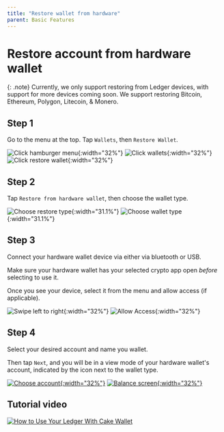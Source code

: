 ```yaml
---
title: "Restore wallet from hardware"
parent: Basic Features
---
```


# Restore account from hardware wallet

{: .note}
Currently, we only support restoring from Ledger devices, with support for more devices coming soon. We support restoring Bitcoin, Ethereum, Polygon, Litecoin, & Monero.

## Step 1

Go to the menu at the top. Tap `Wallets`, then `Restore Wallet`.

![Click hamburger menu](restore-1.png){:width="32%"}
![Click wallets](restore-2.png){:width="32%"}
![Click restore wallet](restore-3.png){:width="32%"}

## Step 2
Tap `Restore from hardware wallet`, then choose the wallet type.

![Choose restore type](restore-4.png){:width="31.1%"}
![Choose wallet type](restore-5.png){:width="31.1%"}

## Step 3

Connect your hardware wallet device via either via bluetooth or USB.

Make sure your hardware wallet has your selected crypto app open *before* selecting to use it.

Once you see your device, select it from the menu and allow access (if applicable).

![Swipe left to right](restore-6.png){:width="32%"}
![Allow Access](restore-7.png){:width="32%"}

## Step 4

Select your desired account and name you wallet.

Then tap `Next`, and you will be in a view mode of your hardware wallet's account, indicated by the icon next to the wallet type.

[![Choose account](restore-8.png){:width="32%"}](/images/restore-6.jpg)
[![Balance screen](restore-9.png){:width="32%"}](/images/restore-7.jpg)

## Tutorial video
[![How to Use Your Ledger With Cake Wallet](https://img.youtube.com/vi/jExAUzETuuo/maxresdefault.jpg)](https://youtu.be/jExAUzETuuo)